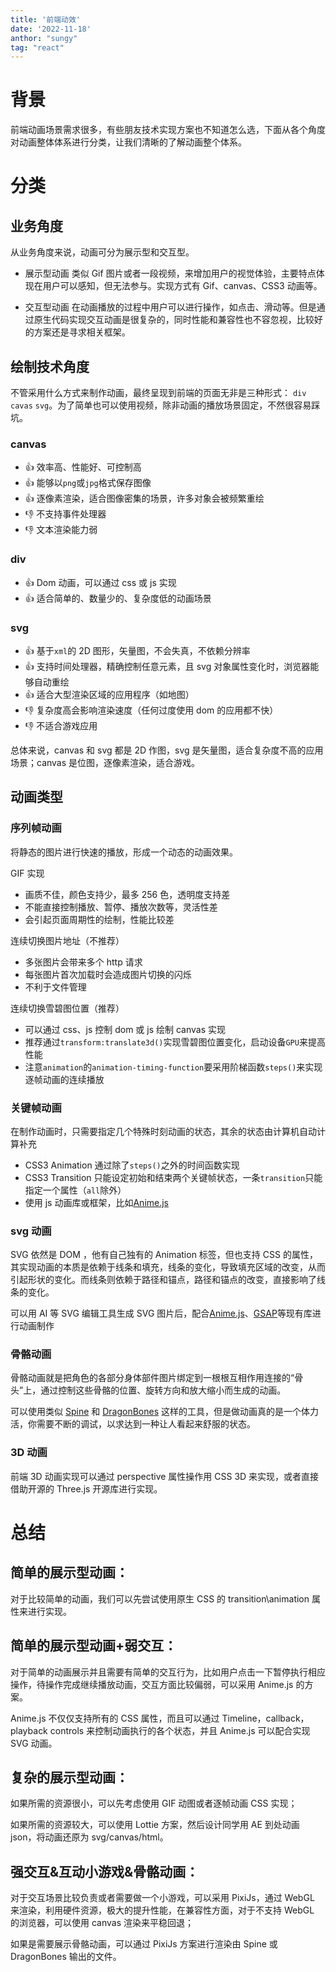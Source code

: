 ```yaml
---
title: '前端动效'
date: '2022-11-18'
anthor: "sungy"
tag: "react"
---
```



# 背景

前端动画场景需求很多，有些朋友技术实现方案也不知道怎么选，下面从各个角度对动画整体体系进行分类，让我们清晰的了解动画整个体系。

# 分类

## 业务角度

从业务角度来说，动画可分为展示型和交互型。

- 展示型动画 类似 Gif 图片或者一段视频，来增加用户的视觉体验，主要特点体现在用户可以感知，但无法参与。实现方式有 Gif、canvas、CSS3 动画等。

- 交互型动画 在动画播放的过程中用户可以进行操作，如点击、滑动等。但是通过原生代码实现交互动画是很复杂的，同时性能和兼容性也不容忽视，比较好的方案还是寻求相关框架。

## 绘制技术角度

不管采用什么方式来制作动画，最终呈现到前端的页面无非是三种形式： `div` `cavas` `svg`。为了简单也可以使用视频，除非动画的播放场景固定，不然很容易踩坑。

### canvas

- 👍 效率高、性能好、可控制高
- 👍 能够以`png`或`jpg`格式保存图像
- 👍 逐像素渲染，适合图像密集的场景，许多对象会被频繁重绘
- 👎 不支持事件处理器
- 👎 文本渲染能力弱

### div

- 👍 Dom 动画，可以通过 css 或 js 实现
- 👍 适合简单的、数量少的、复杂度低的动画场景

### svg

- 👍 基于`xml`的 2D 图形，矢量图，不会失真，不依赖分辨率
- 👍 支持时间处理器，精确控制任意元素，且 svg 对象属性变化时，浏览器能够自动重绘
- 👍 适合大型渲染区域的应用程序（如地图）
- 👎 复杂度高会影响渲染速度（任何过度使用 dom 的应用都不快）
- 👎 不适合游戏应用

总体来说，canvas 和 svg 都是 2D 作图，svg 是矢量图，适合复杂度不高的应用场景；canvas 是位图，逐像素渲染，适合游戏。

## 动画类型

### 序列帧动画

将静态的图片进行快速的播放，形成一个动态的动画效果。

GIF 实现

- 画质不佳，颜色支持少，最多 256 色，透明度支持差
- 不能直接控制播放、暂停、播放次数等，灵活性差
- 会引起页面周期性的绘制，性能比较差

连续切换图片地址（不推荐）

- 多张图片会带来多个 http 请求
- 每张图片首次加载时会造成图片切换的闪烁
- 不利于文件管理

连续切换雪碧图位置（推荐）

- 可以通过 css、js 控制 dom 或 js 绘制 canvas 实现
- 推荐通过`transform:translate3d()`实现雪碧图位置变化，启动设备`GPU`来提高性能
- 注意`animation`的`animation-timing-function`要采用阶梯函数`steps()`来实现逐帧动画的连续播放

### 关键帧动画

在制作动画时，只需要指定几个特殊时刻动画的状态，其余的状态由计算机自动计算补充

- CSS3 Animation 通过除了`steps()`之外的时间函数实现
- CSS3 Transition 只能设定初始和结束两个关键帧状态，一条`transition`只能指定一个属性（`all`除外）
- 使用 js 动画库或框架，比如[Anime.js](https://animejs.com/documentation/)

### svg 动画

SVG 依然是 DOM ，他有自己独有的 Animation 标签，但也支持 CSS 的属性，其实现动画的本质是依赖于线条和填充，线条的变化，导致填充区域的改变，从而引起形状的变化。而线条则依赖于路径和锚点，路径和锚点的改变，直接影响了线条的变化。

可以用 AI 等 SVG 编辑工具生成 SVG 图片后，配合[Anime.js](https://animejs.com/documentation/)、[GSAP](https://greensock.com/)等现有库进行动画制作

### 骨骼动画

骨骼动画就是把角色的各部分身体部件图片绑定到一根根互相作用连接的“骨头”上，通过控制这些骨骼的位置、旋转方向和放大缩小而生成的动画。

可以使用类似 [Spine](http://zh.esotericsoftware.com/) 和 [DragonBones](https://dragonbones.github.io/cn/index.html) 这样的工具，但是做动画真的是一个体力活，你需要不断的调试，以求达到一种让人看起来舒服的状态。

### 3D 动画

前端 3D 动画实现可以通过 perspective 属性操作用 CSS 3D 来实现，或者直接借助开源的 Three.js 开源库进行实现。

# 总结

## 简单的展示型动画：

对于比较简单的动画，我们可以先尝试使用原生 CSS 的 transition\animation 属性来进行实现。

## 简单的展示型动画+弱交互：

对于简单的动画展示并且需要有简单的交互行为，比如用户点击一下暂停执行相应操作，待操作完成继续播放动画，交互方面比较偏弱，可以采用 Anime.js 的方案。

Anime.js 不仅仅支持所有的 CSS 属性，而且可以通过 Timeline，callback， playback controls 来控制动画执行的各个状态，并且 Anime.js 可以配合实现 SVG 动画。

## 复杂的展示型动画：

如果所需的资源很小，可以先考虑使用 GIF 动图或者逐帧动画 CSS 实现；

如果所需的资源较大，可以使用 Lottie 方案，然后设计同学用 AE 到处动画 json，将动画还原为 svg/canvas/html。

## 强交互&互动小游戏&骨骼动画：

对于交互场景比较负责或者需要做一个小游戏，可以采用 PixiJs，通过 WebGL 来渲染，利用硬件资源，极大的提升性能，在兼容性方面，对于不支持 WebGL 的浏览器，可以使用 canvas 渲染来平稳回退；

如果是需要展示骨骼动画，可以通过 PixiJs 方案进行渲染由 Spine 或 DragonBones 输出的文件。
